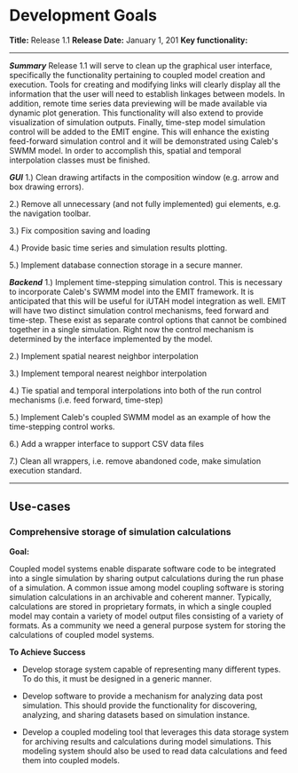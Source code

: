 
# Development Goals

**Title:** Release 1.1 
**Release Date:** January 1, 201
**Key functionality:**

---

***Summary***
Release 1.1 will serve to clean up the graphical user interface, specifically the functionality pertaining to coupled model creation and execution.  Tools for creating and modifying links will clearly display all the information that the user will need to establish linkages between models.  In addition, remote time series data previewing will be made available via dynamic plot generation.  This functionality will also extend to provide visualization of simulation outputs.  Finally, time-step model simulation control will be added to the EMIT engine.  This will enhance the existing feed-forward simulation control and it will be demonstrated using Caleb's SWMM model.  In order to accomplish this, spatial and temporal interpolation classes must be finished.

***GUI***
1.) Clean drawing artifacts in the composition window (e.g. arrow and box drawing errors).

2.) Remove all unnecessary (and not fully implemented) gui elements, e.g. the navigation toolbar.

3.) Fix composition saving and loading

4.) Provide basic time series and simulation results plotting.

5.) Implement database connection storage in a secure manner.

***Backend***
1.) Implement time-stepping simulation control.  This is necessary to incorporate Caleb's SWMM model into the EMIT framework.  It is anticipated that this will be useful for iUTAH model integration as well.  EMIT will have two distinct simulation control mechanisms, feed forward and time-step.  These exist as separate control options that cannot be combined together in a single simulation. Right now the control mechanism is determined by the interface implemented by the model.

2.) Implement spatial nearest neighbor interpolation 

3.) Implement temporal nearest neighbor interpolation

4.) Tie spatial and temporal interpolations into both of the run control mechanisms (i.e. feed forward, time-step)

5.) Implement Caleb's coupled SWMM model as an example of how the time-stepping control works.

6.) Add a wrapper interface to support CSV data files

7.) Clean all wrappers, i.e. remove abandoned code, make simulation execution standard.

---

## Use-cases

### Comprehensive storage of simulation calculations
**Goal:**  

Coupled model systems enable disparate software code to be integrated into a single simulation by sharing output calculations during the run phase of a simulation.  A common issue among model coupling software is storing simulation calculations in an archivable and coherent manner.  Typically, calculations are stored in proprietary formats, in which a single coupled model may contain a variety of model output files consisting of a variety of formats.  As a community we need a general purpose system for storing the calculations of coupled model systems.  

**To Achieve Success** 

* Develop storage system capable of representing many different types.  To do this, it must be designed in a generic manner. 
 
* Develop software to provide a mechanism for analyzing data post simulation.  This should provide the functionality for discovering, analyzing, and sharing datasets based on simulation instance.

* Develop a coupled modeling tool that leverages this data storage system for archiving results and calculations during model simulations.  This modeling system should also be used to read data calculations and feed them into coupled models.